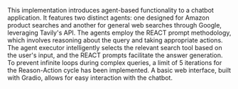 This implementation introduces agent-based functionality to a chatbot application. It features two distinct agents: one designed for Amazon product searches and another for general web searches through Google, leveraging Tavily's API. The agents employ the REACT prompt methodology, which involves reasoning about the query and taking appropriate actions. The agent executor intelligently selects the relevant search tool based on the user's input, and the REACT prompts facilitate the answer generation. To prevent infinite loops during complex queries, a limit of 5 iterations for the Reason-Action cycle has been implemented. A basic web interface, built with Gradio, allows for easy interaction with the chatbot.

